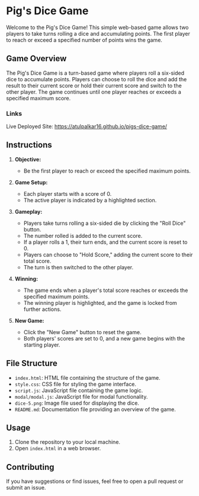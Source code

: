 # Pig's Dice Game

Welcome to the Pig's Dice Game! This simple web-based game allows two players to take turns rolling a dice and accumulating points. The first player to reach or exceed a specified number of points wins the game.

## Game Overview

The Pig's Dice Game is a turn-based game where players roll a six-sided dice to accumulate points. Players can choose to roll the dice and add the result to their current score or hold their current score and switch to the other player. The game continues until one player reaches or exceeds a specified maximum score.

### Links
Live Deployed Site: https://atulpalkar16.github.io/pigs-dice-game/

## Instructions

1. **Objective:**
   - Be the first player to reach or exceed the specified maximum points.

2. **Game Setup:**
   - Each player starts with a score of 0.
   - The active player is indicated by a highlighted section.

3. **Gameplay:**
   - Players take turns rolling a six-sided die by clicking the "Roll Dice" button.
   - The number rolled is added to the current score.
   - If a player rolls a 1, their turn ends, and the current score is reset to 0.
   - Players can choose to "Hold Score," adding the current score to their total score.
   - The turn is then switched to the other player.

4. **Winning:**
   - The game ends when a player's total score reaches or exceeds the specified maximum points.
   - The winning player is highlighted, and the game is locked from further actions.

5. **New Game:**
   - Click the "New Game" button to reset the game.
   - Both players' scores are set to 0, and a new game begins with the starting player.

## File Structure

- `index.html`: HTML file containing the structure of the game.
- `style.css`: CSS file for styling the game interface.
- `script.js`: JavaScript file containing the game logic.
- `modal/modal.js`: JavaScript file for modal functionality.
- `dice-5.png`: Image file used for displaying the dice.
- `README.md`: Documentation file providing an overview of the game.

## Usage

1. Clone the repository to your local machine.
2. Open `index.html` in a web browser.


## Contributing

If you have suggestions or find issues, feel free to open a pull request or submit an issue.

